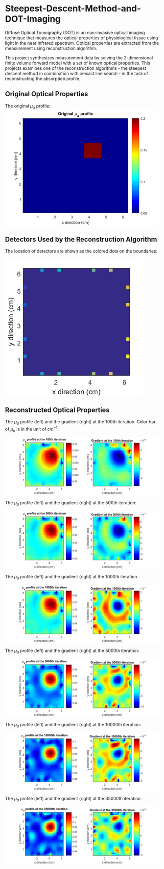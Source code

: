 # Steepest-Descent-Method-and-DOT-Imaging

Diffuse Optical Tomography (DOT) is an non-invasive optical imaging technique that measures the optical properties of physiological tissue using light in the near infrared spectrum. Optical properties are extracted from the measurement using reconstruction algorithm.

This project synthesizes measurement data by solving the 2-dimensional finite volume forward model with a set of known optical properties. This projects examines one of the reconstruction algorithms - the steepest descent method in combination with inexact line search - in the task of reconstructing the absorption profile.


## Original Optical Properties

The original $\mu_a$ profile:
![original_mua](original_mua.jpg)

## Detectors Used by the Reconstruction Algorithm

The location of detectors are shown as the colored dots on the boundaries:

![detector_loc](detector_loc.jpg)

## Reconstructed Optical Properties

The $\mu_a$ profile (left) and the gradient (right) at the 100th iteration. Color bar of $\mu_a$ is in the unit of $cm^{-1}$:

![mua_grad_iter_100](mua_grad_iter_100.jpg)

The $\mu_a$ profile (left) and the gradient (right) at the 500th iteration:

![mua_grad_iter_500](mua_grad_iter_500.jpg)

The $\mu_a$ profile (left) and the gradient (right) at the 1000th iteration.

![mua_grad_iter_1000](mua_grad_iter_1000.jpg)

The $\mu_a$ profile (left) and the gradient (right) at the 5000th iteration:

![mua_grad_iter_5000](mua_grad_iter_5000.jpg)

The $\mu_a$ profile (left) and the gradient (right) at the 10000th iteration:

![mua_grad_iter_10000](mua_grad_iter_10000.jpg)

The $\mu_a$ profile (left) and the gradient (right) at the 35000th iteration:

![mua_grad_iter_35000](mua_grad_iter_35000.jpg)
